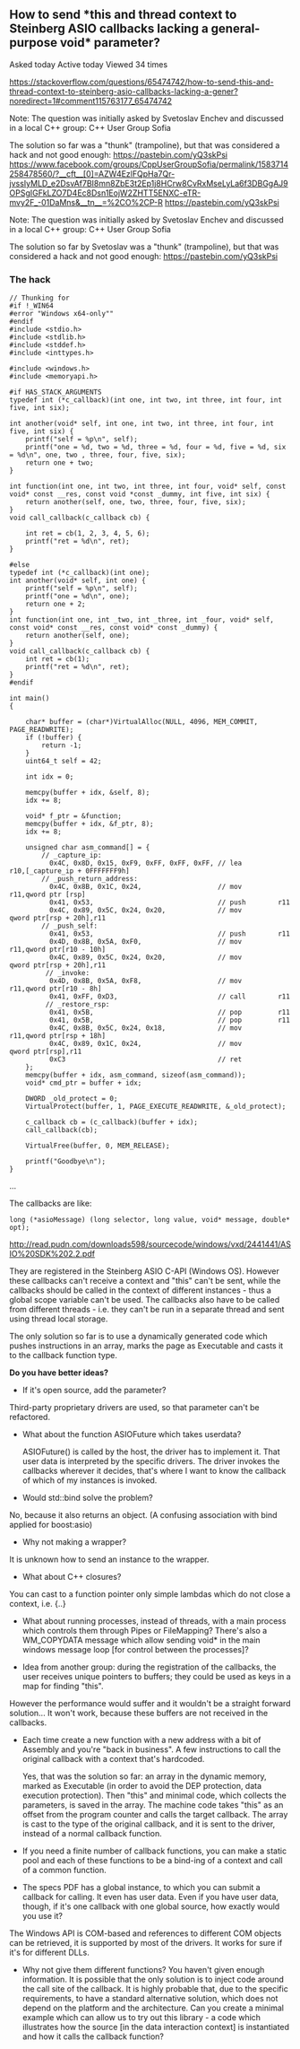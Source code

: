 ## How to send \*this and thread context to Steinberg ASIO callbacks lacking a general-purpose void\* parameter?
Asked today
Active today
Viewed 34 times

https://stackoverflow.com/questions/65474742/how-to-send-this-and-thread-context-to-steinberg-asio-callbacks-lacking-a-gener?noredirect=1#comment115763177_65474742


Note: The question was initially asked by Svetoslav Enchev and discussed in a local C++ group: C++ User Group Sofia

The solution so far was a "thunk" (trampoline), but that was considered a hack and not good enough: https://pastebin.com/yQ3skPsi
https://www.facebook.com/groups/CppUserGroupSofia/permalink/1583714258478560/?__cft__[0]=AZW4EzlFQpHa7Qr-jvssIyMLD_e2DsvAf7BI8mn8ZbE3t2Ep1j8HCrw8CvRxMseLyLa6f3DBGgAJ9OPSgIGFkLZO7D4Ec8Dsn1EojW2ZHTT5ENXC-eTR-mvy2F_-01DaMns&__tn__=%2CO%2CP-R
https://pastebin.com/yQ3skPsi

Note: The question was initially asked by Svetoslav Enchev and discussed in a local C++ group: C++ User Group Sofia

The solution so far by Svetoslav was a "thunk" (trampoline), but that was considered a hack and not good enough: https://pastebin.com/yQ3skPsi

### The hack

```
// Thunking for 
#if !_WIN64
#error "Windows x64-only""
#endif
#include <stdio.h>
#include <stdlib.h>
#include <stddef.h>
#include <inttypes.h>
 
#include <windows.h>
#include <memoryapi.h>
 
#if HAS_STACK_ARGUMENTS
typedef int (*c_callback)(int one, int two, int three, int four, int five, int six);
 
int another(void* self, int one, int two, int three, int four, int five, int six) {
    printf("self = %p\n", self);
    printf("one = %d, two = %d, three = %d, four = %d, five = %d, six = %d\n", one, two , three, four, five, six);
    return one + two;
}
 
int function(int one, int two, int three, int four, void* self, const void* const __res, const void *const _dummy, int five, int six) {
    return another(self, one, two, three, four, five, six);
}
void call_callback(c_callback cb) {
 
    int ret = cb(1, 2, 3, 4, 5, 6);
    printf("ret = %d\n", ret);
}
 
#else
typedef int (*c_callback)(int one);
int another(void* self, int one) {
    printf("self = %p\n", self);
    printf("one = %d\n", one);
    return one + 2;
}
int function(int one, int _two, int _three, int _four, void* self, const void* const __res, const void* const _dummy) {
    return another(self, one);
}
void call_callback(c_callback cb) {
    int ret = cb(1);
    printf("ret = %d\n", ret);
}
#endif
 
int main()
{
 
    char* buffer = (char*)VirtualAlloc(NULL, 4096, MEM_COMMIT, PAGE_READWRITE);
    if (!buffer) {
        return -1;
    }
    uint64_t self = 42;
 
    int idx = 0;
 
    memcpy(buffer + idx, &self, 8);
    idx += 8;
 
    void* f_ptr = &function;
    memcpy(buffer + idx, &f_ptr, 8);
    idx += 8;
 
    unsigned char asm_command[] = {
        // _capture_ip:
          0x4C, 0x8D, 0x15, 0xF9, 0xFF, 0xFF, 0xFF, // lea         r10,[_capture_ip + 0FFFFFFF9h]
        // _push_return_address:
          0x4C, 0x8B, 0x1C, 0x24,                   // mov         r11,qword ptr [rsp]
          0x41, 0x53,                               // push        r11
          0x4C, 0x89, 0x5C, 0x24, 0x20,             // mov         qword ptr[rsp + 20h],r11
        // _push_self:
          0x41, 0x53,                               // push        r11
          0x4D, 0x8B, 0x5A, 0xF0,                   // mov         r11,qword ptr[r10 - 10h]
          0x4C, 0x89, 0x5C, 0x24, 0x20,             // mov         qword ptr[rsp + 20h],r11
         // _invoke:
          0x4D, 0x8B, 0x5A, 0xF8,                   // mov         r11,qword ptr[r10 - 8h]
          0x41, 0xFF, 0xD3,                         // call        r11
         // _restore_rsp:
          0x41, 0x5B,                               // pop         r11
          0x41, 0x5B,                               // pop         r11
          0x4C, 0x8B, 0x5C, 0x24, 0x18,             // mov         r11,qword ptr[rsp + 18h]
          0x4C, 0x89, 0x1C, 0x24,                   // mov         qword ptr[rsp],r11
          0xC3                                      // ret
    };
    memcpy(buffer + idx, asm_command, sizeof(asm_command));
    void* cmd_ptr = buffer + idx;
 
    DWORD _old_protect = 0;
    VirtualProtect(buffer, 1, PAGE_EXECUTE_READWRITE, &_old_protect);
 
    c_callback cb = (c_callback)(buffer + idx);
    call_callback(cb);
 
    VirtualFree(buffer, 0, MEM_RELEASE);
    
    printf("Goodbye\n");
}
```

...

The callbacks are like:

```
long (*asioMessage) (long selector, long value, void* message, double* opt);
```

http://read.pudn.com/downloads598/sourcecode/windows/vxd/2441441/ASIO%20SDK%202.2.pdf

They are registered in the Steinberg ASIO C-API (Windows OS). However these callbacks can't receive a context and "this" can't be sent, while the callbacks should be called in the context of different instances - thus a global scope variable can't be used. The callbacks also have to be called from different threads - i.e. they can't be run in a separate thread and sent using thread local storage.

The only solution so far is to use a dynamically generated code which pushes instructions in an array, marks the page as Executable and casts it to the callback function type.



**Do you have better ideas?**

* If it's open source, add the parameter?

Third-party proprietary drivers are used, so that parameter can't be refactored.

* What about the function ASIOFuture which takes userdata?

  ASIOFuture() is called by the host, the driver has to implement it. That user data is interpreted by the specific drivers. The driver invokes the callbacks wherever it decides, that's where I want to know the callback of which of my instances is invoked.


* Would std::bind solve the problem?

No, because it also returns an object. (A confusing association with bind applied for boost:asio)


* Why not making a wrapper?

 It is unknown how to send an instance to the wrapper.


* What about C++ closures? 

You can cast to a function pointer only simple lambdas which do not close a context, i.e. [](...){..}

* What about running processes, instead of threads, with a main process which controls them through Pipes or FileMapping? There's also a WM_COPYDATA message which allow sending void* in the main windows message loop [for control between the processes]?

* Idea from another group: during the registration of the callbacks, the user receives unique pointers to buffers; they could be used as keys in a map for finding "this".

However the performance would suffer and it wouldn't be a straight forward solution... 
It won't work, because these buffers are not received in the callbacks.

* Each time create a new function with a new address with a bit of Assembly and you're "back in business". A few instructions to call the original callback with a context that's hardcoded.

  Yes, that was the solution so far: an array in the dynamic memory, marked as Executable (in order to avoid the DEP protection, data execution protection). Then "this" and minimal code, which collects the parameters, is saved in the array. The machine code takes "this" as an offset from the program counter and calls the target callback. The array is cast to the type of the original callback, and it is sent to the driver, instead of a normal callback function.
  
* If you need a finite number of callback functions, you can make a static pool and each of these functions to be a bind-ing of a context and call of a common function.

* The specs PDF has a global instance, to which you can submit a callback for calling. It even has user data. Even if you have user data, though, if it's one callback with one global source, how exactly would you use it?

The Windows API is COM-based and references to different COM objects can be retrieved, it is supported by most of the drivers. It works for sure if it's for different DLLs.

* Why not give them different functions? You haven't given enough information. It is possible that the only solution is to inject code around the call site of the callback. It is highly probable that, due to the specific requirements, to have a standard alternative solution, which does not depend on the platform and the architecture. Can you create a minimal example which can allow us to try out this library - a code which illustrates how the source [in the data interaction context] is instantiated and how it calls the callback function?
